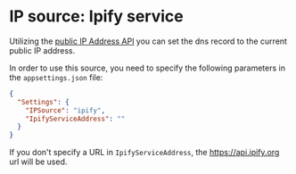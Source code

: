 # IP source: Ipify service

Utilizing the [public IP Address API](https://www.ipify.org/) you can set the
dns record to the current public IP address.

In order to use this source, you need to specify the following parameters in the
`appsettings.json` file:

```json
{
  "Settings": {
    "IPSource": "ipify",
    "IpifyServiceAddress": ""
  }
}
```

If you don't specify a URL in `IpifyServiceAddress`, the https://api.ipify.org
url will be used.
